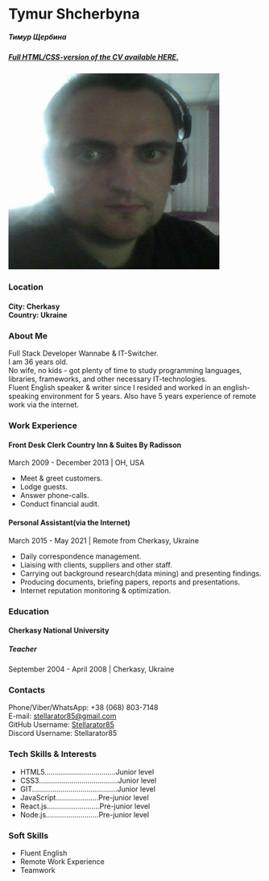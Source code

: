 <body>
            <h1>Tymur Shcherbyna</h1>
    <div><h5>Тимур Щербина</h5></div>
            <div><h5 style="margin-top: 2px"><a href="https://stellarator85.github.io/rsschool-cv/">Full HTML/CSS-version of the CV available HERE.</a></h5></div>
    <img src="photo2.png">
    <h3>Location</h3>
    <h4>City: Cherkasy<br>
      Country: Ukraine</h4>
            <h3>About Me</h3>
            <p>
              Full Stack Developer Wannabe & IT-Switcher.<br />
              I am 36 years old.<br />
              No wife, no kids - got plenty of time to study programming
              languages, libraries, frameworks, and other necessary
              IT-technologies.<br />
              Fluent English speaker & writer since I resided and worked in an
              english-speaking environment for 5 years. Also have 5 years
              experience of remote work via the internet.
            </p>
        <div>
          <h3>Work Experience</h3>
          <div>
            <h4>
              Front Desk Clerk
              Country Inn & Suites By Radisson</span
              >
            </h4>
            <p>
              March 2009 - December 2013 | OH, USA
            </p>
            <ul>
              <li>Meet & greet customers.</li>
              <li>Lodge guests.</li>
              <li>Answer phone-calls.</li>
              <li>Conduct financial audit.</li>
            </ul>
          </div>
          <div>
            <h4>
              Personal Assistant(via the Internet)
            </h4>
            <p>
              March 2015 - May 2021
              <span>|</span> Remote from
              Cherkasy, Ukraine
            </p>
            <ul>
              <li>
                Daily correspondence management.
              </li>
              <li>
                Liaising with clients, suppliers and other staff.
              </li>
              <li>
                Carrying out background research(data mining) and presenting
                findings.
              </li>
              <li>
                Producing documents, briefing papers, reports and presentations.
              </li>
              <li>
                Internet reputation monitoring & optimization.
              </li>
            </ul>
          </div>
        </div>
        <div>
          <h3>Education</h3>
            <h4>Cherkasy National University</h4>
            <h5>Teacher</h5>
            <p>
              September 2004 - April 2008 | Cherkasy, Ukraine
            </p>
          </div>
  <div>
          <h3>Contacts</h3>
          <div>Phone/Viber/WhatsApp: +38 (068) 803-7148
          </div>
          <div>E-mail:
            <a href="mailto:stellarator85@gmail.com">stellarator85@gmail.com</a>
          </div>
          <div>GitHub Username: <a href="https://github.com/Stellarator85">Stellarator85</a>
          </div>
          <div>Discord Username: Stellarator85
          </div>
        </div>
        <div>
          <h3>Tech Skills & Interests</h3>
          <ul>
            <li>HTML5...................................Junior level</li>
            <li>CSS3.......................................Junior level</li>
            <li>GIT..........................................Junior level</li>
            <li>JavaScript.....................Pre-junior level</li>
            <li>React.js..........................Pre-junior level</li>
            <li>Node.js..........................Pre-junior level</li>
          </ul>
        </div>
        <div>
          <h3>Soft Skills</h3>
          <ul>
            <li>Fluent English</li>
            <li>Remote Work Experience</span></li>
            <li>Teamwork</li>
          </ul>
          </body>
</html>
